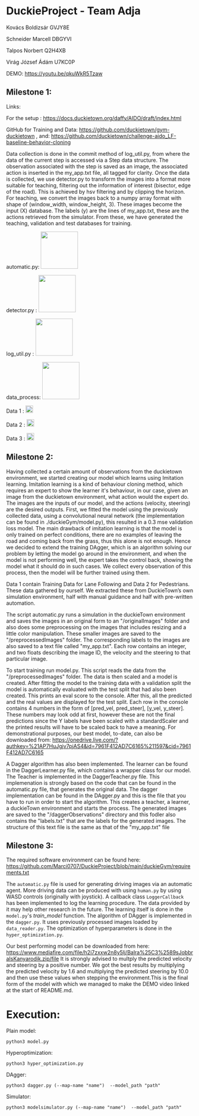 # DuckieProject - Team Adja
Kovács Boldizsár GVJY8E

Schneider Marcell DBGYVI

Talpos Norbert Q2H4XB

Virág József Ádám U7KC0P

DEMO: https://youtu.be/qkuWkR5Tzaw

## Milestone 1:

Links:

For the setup : https://docs.duckietown.org/daffy/AIDO/draft/index.html

GitHub for Training and Data: https://github.com/duckietown/gym-duckietown
                       , and: https://github.com/duckietown/challenge-aido_LF-baseline-behavior-cloning

Data collection is done in the commit method of log_util.py, from where the data of the current step is accessed via a Step data structure. The observation associated with the step is saved as an image, the associated action is inserted in the my_app.txt file, all tagged for clarity.
Once the data is collected, we use detector.py to transform the images into a format more suitable for teaching, filtering out the information of interest (bisector, edge of the road). This is achieved by hsv filtering and by clipping the horizon.
For teaching, we convert the images back to a numpy array format with shape of (window_width, window_height, 3). These images become the input (X) database. The labels (y) are the lines of my_app.txt, these are the actions retrieved from the simulator. From these, we have generated the teaching, validation and test databases for training.



  automatic.py: [<img src="https://colab.research.google.com/assets/colab-badge.svg" width="100"/>](https://colab.research.google.com/drive/17ZmFWd9ipcPhu3UMql5EZ32AyhlOysG2)

  detector.py : [<img src="https://colab.research.google.com/assets/colab-badge.svg" width="100"/>](https://colab.research.google.com/drive/1xQSpIAknsp-DMxFXMpcI60WFaWCoqjEi)
  
  log_util.py : [<img src="https://colab.research.google.com/assets/colab-badge.svg" width="100"/>](https://colab.research.google.com/drive/1kUI_Ohr98yPwcjAsObPhGv1oSjUGq4mM)

  data_process: [<img src="https://colab.research.google.com/assets/colab-badge.svg" width="100"/>](https://colab.research.google.com/drive/1O8lRYQlKN9IQgttoQGnu35wppqE9DZBH)
  
  Data 1 : [<img src="https://upload.wikimedia.org/wikipedia/commons/thumb/1/12/Google_Drive_icon_%282020%29.svg/1147px-Google_Drive_icon_%282020%29.svg.png" width="20"/>](https://drive.google.com/drive/folders/124WPRwzaz-ePeScy4qqRwlmeeOi_Ii7w?usp=sharing)
  
  Data 2 : [<img src="https://upload.wikimedia.org/wikipedia/commons/thumb/1/12/Google_Drive_icon_%282020%29.svg/1147px-Google_Drive_icon_%282020%29.svg.png" width="20"/>](https://drive.google.com/file/d/1-Hm0SgFPcqoTUjNcBEBRo7vR-5io4Rxk/view?usp=sharing)
  
  Data 3 : [<img src="https://upload.wikimedia.org/wikipedia/commons/thumb/1/12/Google_Drive_icon_%282020%29.svg/1147px-Google_Drive_icon_%282020%29.svg.png" width="20"/>](https://drive.google.com/file/d/1agHd80lq5hrRZEONezmFWVvw3y8VbPF1/view?usp=sharing)

## Milestone 2:

Having collected a certain amount of observations from the duckietown environment, we started creating our model which learns using Imitation learning. Imitation learning is a kind of behaviour cloning method, which requires an expert to show the learner it's behaviour, in our case, given an image from the duckietown environment, what action would the expert do. The images are the inputs of our model, and the actions (velocity, steering) are the desired outputs. First, we fitted the model using the previously collected data, using a convolutional neural network (the implementation can be found in ./duckieGym/model.py), this resulted in a 0.3 mse validation loss model. The main drawback of imitation learning is that the model is only trained on perfect conditions, there are no examples of leaving the road and coming back from the grass, thus this alone is not enough. Hence we decided to extend the training DAgger, which is an algorithm solving our problem by letting the model go around in the environment, and when the model is not performing well, the expert takes the control back, showing the model what it should do in such cases. We collect every observation of this process, then the model will be further trained using them.

Data 1 contain Training Data for Lane Following and Data 2 for Pedestrians.
These data gathered by ourself. We extracted these from DuckieTown’s own simulation environment, half with manual guidance and half with pre-written automation.

The script automatic.py runs a simulation in the duckieTown environment and saves the images in an original form to an "/originalImages" folder and also does some preprocessing on the images that includes resizing and a little color manipulation. These smaller images are saved to the "/preprocessedImages" folder. The corresponding labels to the images are also saved to a text file called "my_app.txt". Each row contains an integer, and two floats describing the image ID, the velocity and the steering to that particular image.

To start training run model.py. This script reads the data from the "/preprocessedImages" folder. The data is then scaled and a model is created. After fitting the model to the training data with a validation split the model is automatically evaluated with the test split that had also been created. This prints an eval score to the console. After this, all the predicted and the real values are displayed for the test split. Each row in the console contains 4 numbers in the form of
\[pred_vel, pred_steer\], \[y_vel, y_steer\].
These numbers may look odd at first, however these are not the final predictions since the Y labels have been scaled with a standardScaler and the printed results will have to be scaled back to have a meaning.
For demonstrational purposes, our best model, to-date, can also be downloaded from:
https://onedrive.live.com/?authkey=%21AP7HuJgjv7pjAS4&id=7961F412AD7C6165%211597&cid=7961F412AD7C6165

A Dagger algorithm has also been implemented. The learner can be found in the DaggerLearner.py file, which contains a wrapper class for our model. The Teacher is implemented in the DaggerTeacher.py file. This implemenation is strongly based on the code that can be found in the automatic.py file, that generates the original data. The dagger implementation can be found in the DAgger.py and this is the file that you have to run in order to start the algorithm. This creates a teacher, a learner, a duckieTown environment and starts the process. The generated images are saved to the "/daggerObservations" directory and this fodler also contains the "labels.txt" that are the labels for the generated images. The structure of this text file is the same as that of the "my_app.txt" file

## Milestone 3:
The required software environment can be found here: https://github.com/Marci0707/DuckieProject/blob/main/duckieGym/requirements.txt

The `automatic.py` file is used for generating driving images via an automatic agent.
More driving data can be produced with using `human.py` by using WASD controls (originally with joystick).
A callback class `LoggerCallback` has been implemented to log the learning procedure. The data provided by it may help other research in the future.
The learning itself is done in the `model.py`'s *train_model* function.
The algorithm of DAgger is implemented in the `dagger.py`. It uses previously processed images loaded by `data_reader.py`.
The optimization of hyperparameters is done in the `hyper_optimization.py`.


Our best performing model can be downloaded from here:
https://www.mediafire.com/file/h2i7zxxw2n8y5lj/Balra%25C3%2589sJobbraIsKanyarodik.zip/file
It is strongly advised to multply the predicted velocity and steering by a positive number. We got the best results by multiplying the predicted velocity by 1.6 and multiplying the predicted steering by 10.0 and then use these values when stepping the environment.This is the final form of the model with which we managed to make the DEMO video linked at the start of README.md.
# Execution:

Plain model:
```toc
python3 model.py
```
Hyperoptimization:
```toc
python3 hyper_optimization.py
```
DAgger:
```toc
python3 dagger.py (--map-name "name")  --model_path "path"
```
Simulator:
```toc
python3 modelsimulator.py (--map-name "name")  --model_path "path"
```
